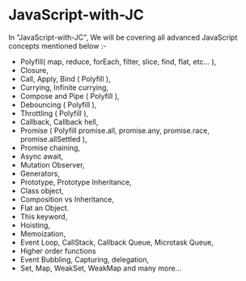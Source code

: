 # JavaScript-with-JC
In "JavaScript-with-JC", We will be covering all advanced JavaScript concepts mentioned below :-
* Polyfill( map, reduce, forEach, filter, slice, find, flat, etc... ),
* Closure,
* Call, Apply, Bind ( Polyfill ),
* Currying, Infinite currying,
* Compose and Pipe ( Polyfill ),
* Debouncing ( Polyfill ),
* Throttling ( Polyfill ),
* Callback, Callback hell, 
* Promise ( Polyfill promise.all, promise.any, promise.race, promise.allSettled ), 
* Promise chaining, 
* Async await, 
* Mutation Observer,
* Generators, 
* Prototype, Prototype Inheritance,
* Class object,
* Composition vs Inheritance,
* Flat an Object.
* This keyword,
* Hoisting,
* Memoization,
* Event Loop, CallStack, Callback Queue, Microtask Queue,
* Higher order functions
* Event Bubbling, Capturing, delegation,
* Set, Map, WeakSet, WeakMap and many more...
